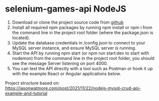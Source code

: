 # selenium-games-api NodeJS


1) Download or clone the project source code from [github](https://github.com/gustavo-gomes-ghg/selenium-games-api.git)
2) Install all required npm packages by running npm install or npm i from the command line in the project root folder (where the package.json is located).
3) Update the database credentials in /config.json to connect to your MySQL server instance, and ensure MySQL server is running.
4) Start the API by running npm start (or npm run start:dev to start with nodemon) from the command line in the project root folder, you should see the message Server listening on port 4000.
5) You can test the API directly with a tool such as Postman or hook it up with the example React or Angular applications below.


Project structure based on: https://jasonwatmore.com/post/2021/11/22/nodejs-mysql-crud-api-example-and-tutorial
